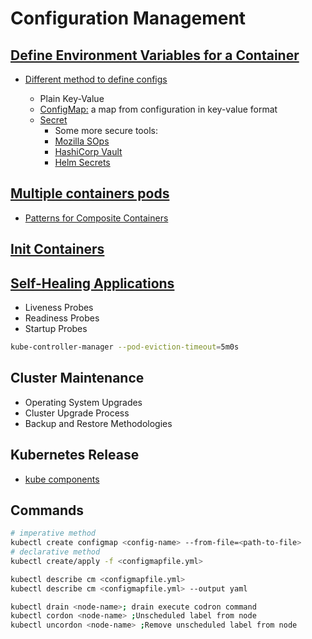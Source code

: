 # Configuration Management

## [Define Environment Variables for a Container](https://kubernetes.io/docs/tasks/inject-data-application/define-environment-variable-container/)

- [Different method to define configs](https://kubernetes.io/docs/tasks/inject-data-application/define-environment-variable-container/)

  - Plain Key-Value
  - [ConfigMap:](https://kubernetes.io/docs/tasks/configure-pod-container/configure-pod-configmap/#configure-all-key-value-pairs-in-a-configmap-as-container-environment-variables) a map from configuration in key-value format
  - [Secret](https://kubernetes.io/docs/tasks/inject-data-application/distribute-credentials-secure/#configure-all-key-value-pairs-in-a-secret-as-container-environment-variables)
    - Some more secure tools:
    - [Mozilla SOps](https://github.com/getsops/sops)
    - [HashiCorp Vault](https://www.vaultproject.io/)
    - [Helm Secrets](https://github.com/jkroepke/helm-secrets)

## [Multiple containers pods](https://kubernetes.io/docs/concepts/workloads/pods/#how-pods-manage-multiple-containers)

- [Patterns for Composite Containers](https://kubernetes.io/blog/2015/06/the-distributed-system-toolkit-patterns/)

## [Init Containers](https://kubernetes.io/docs/concepts/workloads/pods/init-containers/)

## [Self-Healing Applications](https://kubernetes.io/docs/tasks/configure-pod-container/configure-liveness-readiness-startup-probes/)

- Liveness  Probes
- Readiness Probes
- Startup   Probes

```bash
kube-controller-manager --pod-eviction-timeout=5m0s
```

## Cluster Maintenance

- Operating System Upgrades
- Cluster Upgrade Process
- Backup and Restore Methodologies

## Kubernetes Release

- [kube components](../../../../assets/cicd/kuber/docs/babaei/S05-k8s-release.png)

## Commands

```bash
# imperative method
kubectl create configmap <config-name> --from-file=<path-to-file>
# declarative method
kubectl create/apply -f <configmapfile.yml>

kubectl describe cm <configmapfile.yml>
kubectl describe cm <configmapfile.yml> --output yaml

kubectl drain <node-name>; drain execute codron command
kubectl cordon <node-name> ;Unscheduled label from node
kubectl uncordon <node-name> ;Remove unscheduled label from node
```

